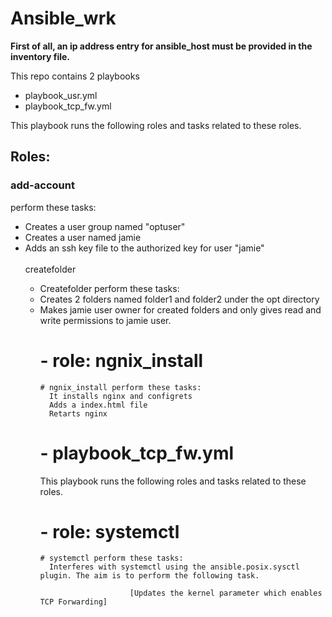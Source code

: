 # Ansible_wrk
<strong>First of all, an ip address entry for ansible_host must be provided in the inventory file.</strong>

This repo contains 2 playbooks
<ul>
  <li>playbook_usr.yml</li>
  <li>playbook_tcp_fw.yml</li>
  </ul>

  This playbook runs the following roles and tasks related to these roles. 
  
<h2>Roles:</h2> 
<h3>add-account</h3>
perform these tasks:
<ul>
  <li>Creates a user group named "optuser"</li>
  <li>Creates a user named jamie</li>
  <li>Adds an ssh key file to the authorized key for user "jamie"</li>
  </lu><br

<h3>createfolder</h3>
<ul>
  <li>Createfolder perform these tasks:</li>
  <li>Creates 2 folders named folder1 and folder2 under the opt directory</li>
  <li>Makes jamie user owner for created folders and only gives read and write permissions to jamie user.</li>
  </lu>
  
      
  # - role: ngnix_install
    # ngnix_install perform these tasks:
      It installs nginx and configrets 
      Adds a index.html file 
      Retarts nginx
      
# - playbook_tcp_fw.yml

  This playbook runs the following roles and tasks related to these roles. 
  
  # - role: systemctl
    # systemctl perform these tasks:
      Interferes with systemctl using the ansible.posix.sysctl plugin. The aim is to perform the following task.
      
                        [Updates the kernel parameter which enables TCP Forwarding]

      
